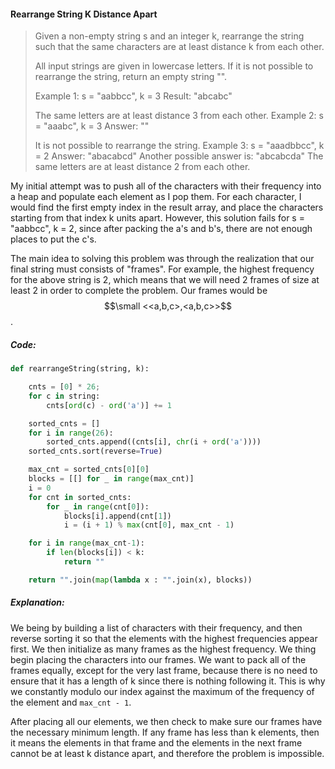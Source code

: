 #### Rearrange String K Distance Apart

> Given a non-empty string s and an integer k, rearrange the string such that the same characters are at least distance k from each other.
>
> All input strings are given in lowercase letters. If it is not possible to rearrange the string, return an empty string "".
>
> Example 1: s = "aabbcc", k = 3 Result: "abcabc"
>
> The same letters are at least distance 3 from each other. Example 2: s = "aaabc", k = 3 Answer: ""
>
> It is not possible to rearrange the string. Example 3: s = "aaadbbcc", k = 2 Answer: "abacabcd" Another possible answer is: "abcabcda" The same letters are at least distance 2 from each other.

My initial attempt was to push all of the characters with their frequency into a heap and populate each element as I pop them. For each character, I would find the first empty index in the result array, and place the characters starting from that index k units apart. However, this solution fails for s = "aabbcc", k = 2, since after packing the a's and b's, there are not enough places to put the c's.

The main idea to solving this problem was through the realization that our final string must consists of "frames". For example, the highest frequency for the above string is 2, which means that we will need 2 frames of size at least 2 in order to complete the problem. Our frames would be $$\small <<a,b,c>,<a,b,c>>$$.

##### Code:

```py
def rearrangeString(string, k):

    cnts = [0] * 26;
    for c in string:
        cnts[ord(c) - ord('a')] += 1

    sorted_cnts = []
    for i in range(26):
        sorted_cnts.append((cnts[i], chr(i + ord('a'))))
    sorted_cnts.sort(reverse=True)

    max_cnt = sorted_cnts[0][0]
    blocks = [[] for _ in range(max_cnt)]
    i = 0
    for cnt in sorted_cnts:
        for _ in range(cnt[0]):
            blocks[i].append(cnt[1])
            i = (i + 1) % max(cnt[0], max_cnt - 1)

    for i in range(max_cnt-1):
        if len(blocks[i]) < k:
            return ""

    return "".join(map(lambda x : "".join(x), blocks))
```

##### Explanation:

We being by building a list of characters with their frequency, and then reverse sorting it so that the elements with the highest frequencies appear first. We then initialize as many frames as the highest frequency. We thing begin placing the characters into our frames. We want to pack all of the frames equally, except for the very last frame, because there is no need to ensure that it has a length of k since there is nothing following it. This is why we constantly modulo our index against the maximum of the frequency of the element and `max_cnt - 1`.

After placing all our elements, we then check to make sure our frames have the necessary minimum length. If any frame has less than k elements, then it means the elements in that frame and the elements in the next frame cannot be at least k distance apart, and therefore the problem is impossible. 

